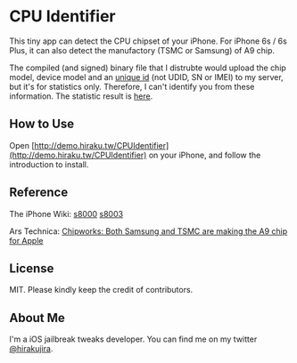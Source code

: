 # CPU Identifier

This tiny app can detect the CPU chipset of your iPhone. For iPhone 6s / 6s Plus, it can also detect the manufactory (TSMC or Samsung) of A9 chip.

The compiled (and signed) binary file that I distrubte would upload the chip model, device model and an [unique id](https://developer.apple.com/library/ios/documentation/UIKit/Reference/UIDevice_Class/#//apple_ref/occ/instp/UIDevice/identifierForVendor) (not UDID, SN or IMEI) to my server, but it's for statistics only. Therefore, I can't identify you from these information. The statistic result is [here](http://demo.hiraku.tw/CPUIdentifier).

## How to Use
Open [http://demo.hiraku.tw/CPUIdentifier](http://demo.hiraku.tw/CPUIdentifier) on your iPhone, and follow the introduction to install.

## Reference
The iPhone Wiki: [s8000](https://www.theiphonewiki.com/wiki/S8000) [s8003](https://www.theiphonewiki.com/wiki/S8003)

Ars Technica: [
Chipworks: Both Samsung and TSMC are making the A9 chip for Apple](http://arstechnica.com/apple/2015/09/chipworks-b…)

## License 
MIT. Please kindly keep the credit of contributors.


## About Me
I'm a iOS jailbreak tweaks developer. You can find me on my twitter [@hirakujira](http://twitter.com/hirakujira).
